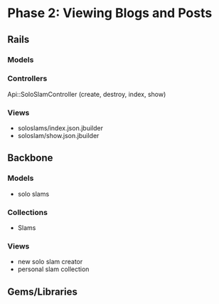 # Phase 2: Viewing Blogs and Posts

## Rails
### Models

### Controllers
Api::SoloSlamController (create, destroy, index, show)

### Views
* soloslams/index.json.jbuilder
* soloslam/show.json.jbuilder

## Backbone
### Models
* solo slams

### Collections
* Slams

### Views
* new solo slam creator
* personal slam collection

## Gems/Libraries
